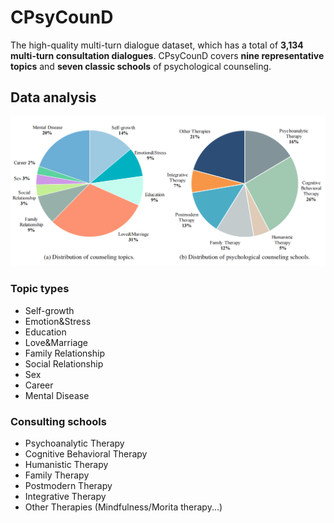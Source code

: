 # CPsyCounD

 The high-quality multi-turn dialogue dataset, which has a total of **3,134 multi-turn consultation dialogues**. CPsyCounD covers **nine representative topics** and **seven classic schools** of psychological counseling.

## Data analysis

![Data analysis](Fig\Data_analysis.png)

 ### Topic types
 * Self-growth
 * Emotion&Stress
 * Education
 * Love&Marriage
 * Family Relationship
 * Social Relationship
 * Sex
 * Career
 * Mental Disease

### Consulting schools
* Psychoanalytic Therapy
* Cognitive Behavioral Therapy
* Humanistic Therapy
* Family Therapy
* Postmodern Therapy
* Integrative Therapy
* Other Therapies (Mindfulness/Morita therapy...)
